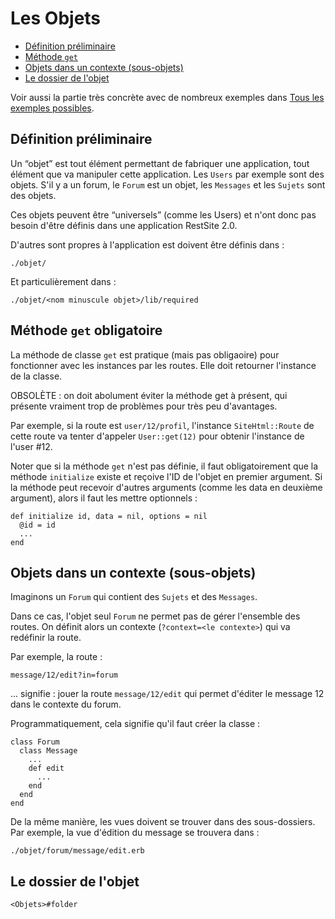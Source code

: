 # Les Objets

* [Définition préliminaire](#definitionpremiminaire)
* [Méthode `get`](#methodegetobligatoire)
* [Objets dans un contexte (sous-objets)](#objetsdansuncontexte)
* [Le dossier de l'objet](#ledossierdelobejt)

Voir aussi la partie très concrète avec de nombreux exemples dans [Tous les exemples possibles](Routes.html#touslesexemples).



<a name='definitionpremiminaire'></a>

## Définition préliminaire

Un “objet” est tout élément permettant de fabriquer une application, tout élément que va manipuler cette application. Les `Users` par exemple sont des objets. S'il y a un forum, le `Forum` est un objet, les `Messages` et les `Sujets` sont des objets.

Ces objets peuvent être “universels” (comme les Users) et n'ont donc pas besoin d'être définis dans une application RestSite 2.0.

D'autres sont propres à l'application est doivent être définis dans :

    ./objet/

Et particulièrement dans :

    ./objet/<nom minuscule objet>/lib/required

<a name='methodegetobligatoire'></a>

## Méthode `get` obligatoire

La méthode de classe `get` est pratique (mais pas obligaoire) pour fonctionner avec les instances par les routes. Elle doit retourner l'instance de la classe.

OBSOLÈTE : on doit abolument éviter la méthode get à présent, qui présente vraiment trop de problèmes pour très peu d'avantages.

Par exemple, si la route est `user/12/profil`, l'instance `SiteHtml::Route` de cette route va tenter d'appeler `User::get(12)` pour obtenir l'instance de l'user #12.

Noter que si la méthode `get` n'est pas définie, il faut obligatoirement que la méthode `initialize` existe et reçoive l'ID de l'objet en premier argument. Si la méthode peut recevoir d'autres arguments (comme les data en deuxième argument), alors il faut les mettre optionnels :

    def initialize id, data = nil, options = nil
      @id = id
      ...
    end


<a name='objetsdansuncontexte'></a>

## Objets dans un contexte (sous-objets)

Imaginons un `Forum` qui contient des `Sujets` et des `Messages`.

Dans ce cas, l'objet seul `Forum` ne permet pas de gérer l'ensemble des routes. On définit alors un contexte (`?context=<le contexte>`) qui va redéfinir la route.

Par exemple, la route :

    message/12/edit?in=forum

… signifie : jouer la route `message/12/edit` qui permet d'éditer le message 12 dans le contexte du forum.

Programmatiquement, cela signifie qu'il faut créer la classe :

    class Forum
      class Message
        ...
        def edit
          ...
        end
      end
    end

De la même manière, les vues doivent se trouver dans des sous-dossiers. Par exemple, la vue d'édition du message se trouvera dans :

    ./objet/forum/message/edit.erb

<a name='ledossierdelobejt'></a>

## Le dossier de l'objet

    <Objets>#folder
